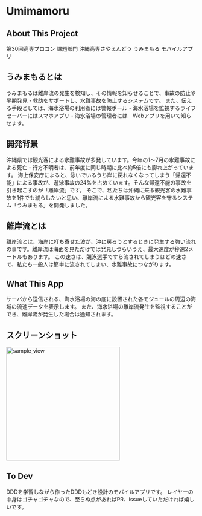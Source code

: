 # Umimamoru
## About This Project
第30回高専プロコン 課題部門 沖縄高専さやえんどう うみまもる モバイルアプリ
## うみまもるとは
うみまもるは離岸流の発生を検知し、その情報を知らせることで、事故の防止や早期発見・救助をサポートし、水難事故を防止するシステムです。
また、伝える手段としては、海水浴場の利用者には警報ポール・海水浴場を監視するライフセーバーにはスマホアプリ・海水浴場の管理者には　Webアプリを用いて知らせます。
## 開発背景
沖縄県では観光客による水難事故が多発しています。今年の1～7月の水難事故による死亡・行方不明者は、前年度に同じ時期に比べ約5倍にも膨れ上がっています。
海上保安庁によると、泳いでいるうち岸に戻れなくなってしまう「帰還不能」による事故が、遊泳事故の24%を占めています。そんな帰還不能の事故を引き起こすのが「離岸流」です。
そこで、私たちは沖縄に来る観光客の水難事故を1件でも減らしたいと思い、離岸流による水難事故から観光客を守るシステム「うみまもる」を開発しました。
## 離岸流とは
離岸流とは、海岸に打ち寄せた波が、沖に戻ろうとするときに発生する強い流れの事です。離岸流は海面を見ただけでは発見しづらいうえ、最大速度が秒速2メートルもあります。
この速さは、競泳選手ですら流されてしまうほどの速さで、私たち一般人は簡単に流されてしまい、水難事故につながります。
## What This App
サーバから送信される、海水浴場の海の底に設置された各モジュールの周辺の海域の流速データを表示します。
また、海水浴場の離岸流発生を監視することができ、離岸流が発生した場合は通知されます。
## スクリーンショット
<img width="301" alt="sample_view" src="https://github.com/hqmutaro/Umimamoru/assets/39296516/4f651363-3336-4106-a5be-7b05c5cc6e2a">

## To Dev
DDDを学習しながら作ったDDDもどき設計のモバイルアプリです。
レイヤーの中身はゴチャゴチャなので、至らぬ点があればPR、issueしていただければ嬉しいです。
